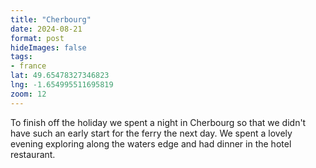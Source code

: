 ```yaml
---
title: "Cherbourg"
date: 2024-08-21
format: post    
hideImages: false
tags: 
- france
lat: 49.65478327346823
lng: -1.654995511695819
zoom: 12
---
```


To finish off the holiday we spent a night in Cherbourg so that we didn't have such an early start for the ferry the next day.  We spent a lovely evening exploring along the waters edge and had dinner in the hotel restaurant. 
